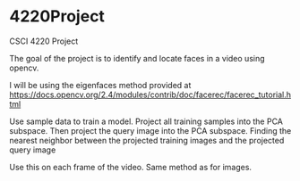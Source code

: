 # 4220Project

CSCI 4220 Project

The goal of the project is to identify and locate faces in a video using opencv.

I will be using the eigenfaces method provided at https://docs.opencv.org/2.4/modules/contrib/doc/facerec/facerec_tutorial.html

Use sample data to train a model. Project all training samples into the PCA subspace. Then project the query image into the PCA subspace. Finding the nearest neighbor between the projected training images and the projected query image

Use this on each frame of the video. Same method as for images.
